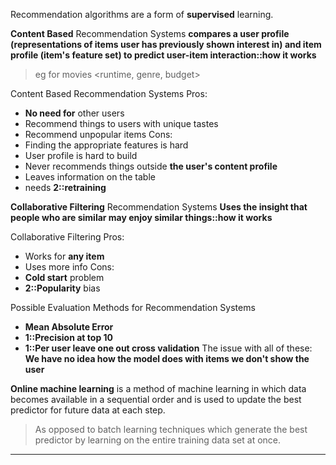Recommendation algorithms are a form of **supervised** learning.

**Content Based** Recommendation Systems
**compares a user profile (representations of items user has previously shown interest in) and item profile (item's feature set) to predict user-item interaction::how it works**
> eg for movies <runtime, genre, budget>

Content Based Recommendation Systems
Pros:
- **No need for** other users
- Recommend things to users with unique tastes
- Recommend unpopular items
Cons:
- Finding the appropriate features is hard
- User profile is hard to build
- Never recommends things outside **the user's content profile**
- Leaves information on the table
- needs **2::retraining**


**Collaborative Filtering** Recommendation Systems
**Uses the insight that people who are similar may enjoy similar things::how it works**

Collaborative Filtering
Pros:
- Works for **any item**
- Uses more info 
Cons:
- **Cold start** problem
- **2::Popularity** bias

Possible Evaluation Methods for Recommendation Systems
- **Mean Absolute Error**
- **1::Precision at top 10**
- **1::Per user leave one out cross validation**
The issue with all of these:
**We have no idea how the model does with items we don't show the user**

**Online machine learning** is a method of machine learning in which data becomes available in a sequential order and is used to update the best predictor for future data at each step. 
> As opposed to batch learning techniques which generate the best predictor by learning on the entire training data set at once.


***
